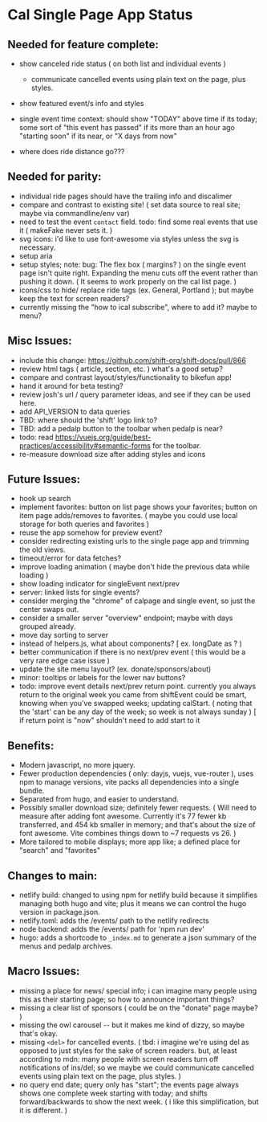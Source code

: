 Cal Single Page App Status 
============

## Needed for feature complete:

* show canceled ride status ( on both list and individual events )
  - communicate cancelled events using plain text on the page, plus styles.

* show featured event/s info and styles

* single event time context: should show "TODAY" above time if its today; 
  some sort of "this event has passed" if its more than an hour ago
  "starting soon" if its near, or  "X days from now"

* where does ride distance go???

## Needed for parity:
* individual ride pages should have the trailing info and discalimer
* compare and contrast to existing site! ( set data source to real site; maybe via commandline/env var)
* need to test the event `contact` field. todo: find some real events that use it ( makeFake never sets it. )
* svg icons: i'd like to use font-awesome via styles unless the svg is necessary.
* setup aria
* setup styles; note: bug: The flex box ( margins? ) on the single event page isn't quite right. Expanding the menu cuts off the event rather than pushing it down. ( It seems to work properly on the cal list page. )
* icons/css to hide/ replace ride tags (ex. General, Portland ); but maybe keep the text for screen readers?
* currently missing the "how to ical subscribe", where to add it? maybe to menu?

## Misc Issues:

* include this change: https://github.com/shift-org/shift-docs/pull/866
* review html tags ( article, section, etc. ) what's a good setup?
* compare and contrast layout/styles/functionality to bikefun app! 
* hand it around for beta testing?
* review josh's url / query parameter ideas, and see if they can be used here.
* add API_VERSION to data queries
* TBD: where should the 'shift' logo link to?
* TBD: add a pedalp button to the toolbar when pedalp is near?
* todo: read https://vuejs.org/guide/best-practices/accessibility#semantic-forms for the toolbar.
* re-measure download size after adding styles and icons

## Future Issues:

* hook up search
* implement favorites: button on list page shows your favorites; button on item page adds/removes to favorites. ( maybe you could use local storage for both queries and favorites )
* reuse the app somehow for preview event?
* consider redirecting existing urls to the single page app and trimming the old views.
* timeout/error for data fetches?
* improve loading animation ( maybe don't hide the previous data while loading )
* show loading indicator for singleEvent next/prev
* server: linked lists for single events?
* consider merging the "chrome" of calpage and single event, so just the center swaps out.
* consider a smaller server "overview" endpoint; maybe with days grouped already.
* move day sorting to server
* instead of helpers.js, what about components? [ ex. longDate as <LongDate>? )
* better communication if there is no next/prev event ( this would be a very rare edge case issue )
* update the site menu layout? (ex. donate/sponsors/about)
* minor: tooltips or labels for the lower nav buttons?
* todo: improve event details next/prev return point.
    currently you always return to the original week you came from
    shiftEvent could be smart, knowing when you've swapped weeks; updating calStart.
    ( noting that the 'start' can be any day of the week; so week is not always sunday )
    [ if return point is "now" shouldn't need to add start to it 

Benefits:
----
* Modern javascript, no more jquery.
* Fewer production dependencies ( only: dayjs, vuejs, vue-router ), uses npm to manage versions, vite packs all dependencies into a single bundle.
* Separated from hugo, and easier to understand.
* Possibly smaller download size; definitely fewer requests. ( Will need to measure after adding font awesome. Currently it's 77 fewer kb transferred, and 454 kb smaller in memory; and that's about the size of font awesome. Vite combines things down to ~7 requests vs 26. )
* More tailored to mobile displays; more app like; a defined place for "search" and "favorites"

Changes to main:
-----
* netlify build: changed to using npm for netlify build because it simplifies managing both hugo and vite; plus it means we can control the hugo version in package.json.
* netlify.toml: adds the /events/ path to the netlify redirects 
* node backend: adds the /events/ path for 'npm run dev'
* hugo: adds a shortcode to `_index.md` to generate a json summary of the menus and pedalp archives.

Macro Issues:
-------
* missing a place for news/ special info; i can imagine many people using this as their starting page; so how to announce important things?
* missing a clear list of sponsors ( could be on the "donate" page maybe? )
* missing the owl carousel -- but it makes me kind of dizzy, so maybe that's okay.
* missing `<del>` for cancelled events. ( tbd: i imagine we're using del as opposed to just styles for the sake of screen readers. but, at least according to mdn: many people with screen readers turn off notifications of ins/del; so we maybe we could communicate cancelled events using plain text on the page, plus styles. )
* no query end date; query only has "start"; the events page always shows one complete week starting with today; and shifts forward/backwards to show the next week. ( i like this simplification, but it is different. )
